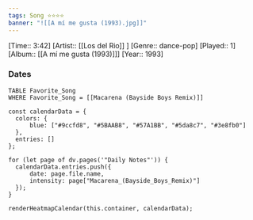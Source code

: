 ```yaml
---
tags: Song ⭐⭐⭐⭐ 
banner: "![[A mí me gusta (1993).jpg]]"
---
```

[Time:: 3:42]
[Artist:: [[Los del Rio]] ]
[Genre:: dance-pop]
[Played:: 1]
[Album:: [[A mí me gusta (1993)]]]
[Year:: 1993]
### Dates
````dataview
TABLE Favorite_Song
WHERE Favorite_Song = [[Macarena (Bayside Boys Remix)]]
````
  ```dataviewjs
const calendarData = { 
	colors: { 
		blue: ["#9ccfd8", "#5BAAB8", "#57A1BB", "#5da8c7", "#3e8fb0"] 
	}, 
	entries: [] 
}; 

for (let page of dv.pages('"Daily Notes"')) { 
	calendarData.entries.push({ 
		date: page.file.name, 
		intensity: page["Macarena_(Bayside_Boys_Remix)"]
	}); 
} 

renderHeatmapCalendar(this.container, calendarData);
```
